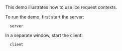 This demo illustrates how to use Ice request contexts.

To run the demo, first start the server:

      server

In a separate window, start the client:

      client
